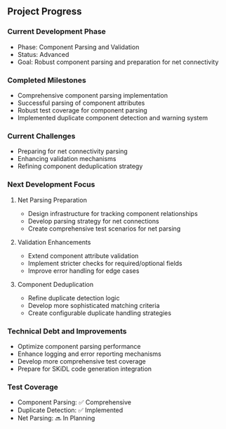 ## Project Progress

### Current Development Phase
- Phase: Component Parsing and Validation
- Status: Advanced
- Goal: Robust component parsing and preparation for net connectivity

### Completed Milestones
- Comprehensive component parsing implementation
- Successful parsing of component attributes
- Robust test coverage for component parsing
- Implemented duplicate component detection and warning system

### Current Challenges
- Preparing for net connectivity parsing
- Enhancing validation mechanisms
- Refining component deduplication strategy

### Next Development Focus
1. Net Parsing Preparation
   - Design infrastructure for tracking component relationships
   - Develop parsing strategy for net connections
   - Create comprehensive test scenarios for net parsing

2. Validation Enhancements
   - Extend component attribute validation
   - Implement stricter checks for required/optional fields
   - Improve error handling for edge cases

3. Component Deduplication
   - Refine duplicate detection logic
   - Develop more sophisticated matching criteria
   - Create configurable duplicate handling strategies

### Technical Debt and Improvements
- Optimize component parsing performance
- Enhance logging and error reporting mechanisms
- Develop more comprehensive test coverage
- Prepare for SKiDL code generation integration

### Test Coverage
- Component Parsing: ✅ Comprehensive
- Duplicate Detection: ✅ Implemented
- Net Parsing: 🔜 In Planning
